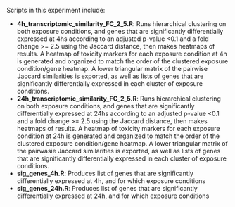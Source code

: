 Scripts in this experiment include:
- **4h_transcriptomic_similarity_FC_2_5.R**: Runs hierarchical clustering on both exposure conditions, and genes that are significantly differentially expressed at 4hs according to an adjusted p-value <0.1 and a fold change >= 2.5 using the Jaccard distance, then makes heatmaps of results. A heatmap of toxicity markers for each exposure condition at 4h is generated and organized to match the order of the clustered exposure condition/gene heatmap. A lower triangular matrix of the pairwise Jaccard similarities is exported, as well as lists of genes that are significantly differentially expressed in each cluster of exposure conditions. 
- **24h_transcriptomic_similarity_FC_2_5.R**: Runs hierarchical clustering on both exposure conditions, and genes that are significantly differentially expressed at 24hs according to an adjusted p-value <0.1 and a fold change >= 2.5 using the Jaccard distance, then makes heatmaps of results. A heatmap of toxicity markers for each exposure condition at 24h is generated and organized to match the order of the clustered exposure condition/gene heatmap. A lower triangular matrix of the pairwasie Jaccard similarities is exported, as well as lists of genes that are significantly differentially expressed in each cluster of exposure conditions. 
- **sig_genes_4h.R**: Produces list of genes that are significantly differentially expressed at 4h, and for which exposure conditions
- **sig_genes_24h.R**: Produces list of genes that are significantly differentially expressed at 24h, and for which exposure conditions
